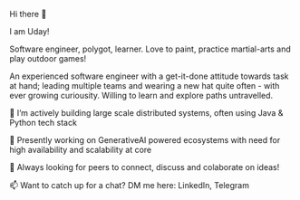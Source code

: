 Hi there 👋

I am Uday!

Software engineer, polygot, learner. Love to paint, practice martial-arts and play outdoor games!

An experienced software engineer with a get-it-done attitude towards task at hand; leading multiple teams and wearing a new hat quite often - with ever growing curiousity. Willing to learn and explore paths untravelled.


🔭 I’m actively building large scale distributed systems, often using Java & Python tech stack

🌱 Presently working on GenerativeAI powered ecosystems with need for high availability and scalability at core

🤔 Always looking for peers to connect, discuss and colaborate on ideas!

📫 Want to catch up for a chat? DM me here: LinkedIn, Telegram

<!---
uday-atwork/uday-atwork is a ✨ special ✨ repository because its `README.md` (this file) appears on your GitHub profile.
You can click the Preview link to take a look at your changes.
--->
